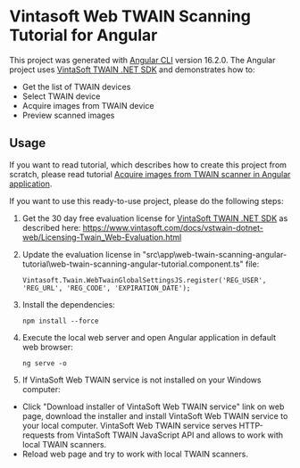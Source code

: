 # Vintasoft Web TWAIN Scanning Tutorial for Angular

This project was generated with [Angular CLI](https://github.com/angular/angular-cli) version 16.2.0.
The Angular project uses <a href="https://www.vintasoft.com/vstwain-dotnet-index.html" target="_blank">VintaSoft TWAIN .NET SDK</a> and demonstrates how to:
* Get the list of TWAIN devices
* Select TWAIN device
* Acquire images from TWAIN device
* Preview scanned images

## Usage
If you want to read tutorial, which describes how to create this project from scratch, please read tutorial <a href="https://www.vintasoft.com/docs/vstwain-dotnet-web/Programming-Twain_Web-Tutorials-Acquire_images_from_TWAIN_scanner_in_Angular.html" target="_blank">Acquire images from TWAIN scanner in Angular application</a>.

If you want to use this ready-to-use project, please do the following steps:
1. Get the 30 day free evaluation license for <a href="https://www.vintasoft.com/vstwain-dotnet-index.html" target="_blank">VintaSoft TWAIN .NET SDK</a> as described here: <a href="https://www.vintasoft.com/docs/vstwain-dotnet-web/Licensing-Twain_Web-Evaluation.html" target="_blank">https://www.vintasoft.com/docs/vstwain-dotnet-web/Licensing-Twain_Web-Evaluation.html</a>

2. Update the evaluation license in "src\app\web-twain-scanning-angular-tutorial\web-twain-scanning-angular-tutorial.component.ts" file:
   ```
   Vintasoft.Twain.WebTwainGlobalSettingsJS.register('REG_USER', 'REG_URL', 'REG_CODE', 'EXPIRATION_DATE');
   ```

3. Install the dependencies:
   ```
   npm install --force
   ```

4. Execute the local web server and open Angular application in default web browser:
   ```
   ng serve -o
   ```

5. If VintaSoft Web TWAIN service is not installed on your Windows computer:
* Click "Download installer of VintaSoft Web TWAIN service" link on web page, download the installer and install VintaSoft Web TWAIN service to your local computer. VintaSoft Web TWAIN service serves HTTP-requests from VintaSoft TWAIN JavaScript API and allows to work with local TWAIN scanners.
* Reload web page and try to work with local TWAIN scanners.
